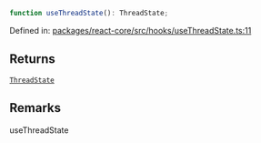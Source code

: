 ```ts
function useThreadState(): ThreadState;
```

Defined in: [packages/react-core/src/hooks/useThreadState.ts:11](https://github.com/thesysdev/crayon/blob/764dfdfef65ac5751288cdbd014d2017f4c5dc0d/js/packages/react-core/src/hooks/useThreadState.ts#L11)

## Returns

[`ThreadState`](../type-aliases/ThreadState.md)

## Remarks

useThreadState

